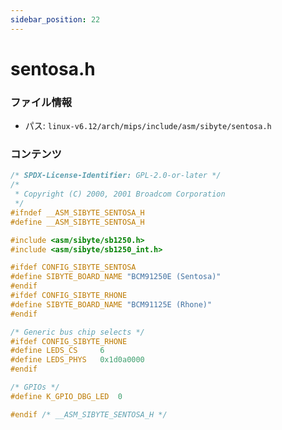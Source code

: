 ```yaml
---
sidebar_position: 22
---
```

# sentosa.h

### ファイル情報

- パス: `linux-v6.12/arch/mips/include/asm/sibyte/sentosa.h`

### コンテンツ

```h
/* SPDX-License-Identifier: GPL-2.0-or-later */
/*
 * Copyright (C) 2000, 2001 Broadcom Corporation
 */
#ifndef __ASM_SIBYTE_SENTOSA_H
#define __ASM_SIBYTE_SENTOSA_H

#include <asm/sibyte/sb1250.h>
#include <asm/sibyte/sb1250_int.h>

#ifdef CONFIG_SIBYTE_SENTOSA
#define SIBYTE_BOARD_NAME "BCM91250E (Sentosa)"
#endif
#ifdef CONFIG_SIBYTE_RHONE
#define SIBYTE_BOARD_NAME "BCM91125E (Rhone)"
#endif

/* Generic bus chip selects */
#ifdef CONFIG_SIBYTE_RHONE
#define LEDS_CS		6
#define LEDS_PHYS	0x1d0a0000
#endif

/* GPIOs */
#define K_GPIO_DBG_LED	0

#endif /* __ASM_SIBYTE_SENTOSA_H */

```
